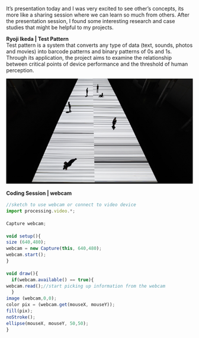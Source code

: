 It’s presentation today and I was very excited to see other’s concepts, its more like a sharing session where we can learn so much from others. After the presentation session, I found some interesting research and case studies that might be helpful to my projects. 

**Ryoji Ikeda | Test Pattern**<br/>
Test pattern is a system that converts any type of data (text, sounds, photos and movies) into barcode patterns and binary patterns of 0s and 1s. Through its application, the project aims to examine the relationship between critical points of device performance and the threshold of human perception.

<img src = "images/testpattern.jpg">

**Coding Session | webcam**
``` javascript
//sketch to use webcam or connect to video device 
import processing.video.*;

Capture webcam;

void setup(){
size (640,480);
webcam = new Capture(this, 640,480);
webcam.start();
}

void draw(){
  if(webcam.available() == true){
webcam.read();//start picking up information from the webcam
  }
image (webcam,0,0);
color pix = (webcam.get(mouseX, mouseY));
fill(pix);
noStroke();
ellipse(mouseX, mouseY, 50,50);
}
```
